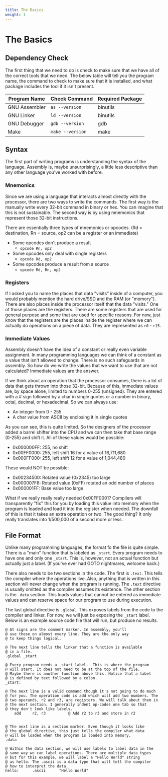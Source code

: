 ```yaml
---
title: The Basics 
weight: 1
---
```


# The Basics 

## Dependency Check 

The first thing that we need to do is check to make sure that we have all of the 
correct tools that we need. The below table will tell you the program name, the 
command to check to make sure that it is installed, and what package includes the 
tool if it isn't present. 

| Program Name | Check Command | Required Package | 
|--------------|---------------|------------------|
| GNU Assembler | `as --version` | binutils       | 
| GNU Linker    | `ld --version` | binutils       | 
| GNU Debugger  | `gdb --version` | gdb           | 
| Make          | `make --version` | make         | 


## Syntax 

The first part of writing programs is understanding the syntax 
of the language.  Assembly is, maybe unsurprisingly, a little less descriptive 
than any other language you've worked with before. 

### Mnemonics 

Since we are using a language that interacts almost directly with the processor, 
there are two ways to write the commands. The first way is the manually write 
every 32-bit command in binary or hex. You can imagine that this is not sustainable. 
The second way is by using mnemonics that represent those 32-bit instructions. 

There are essentially three types of mnemonics or opcodes. (Rd = destination, Rn = source, 
op2 can be a register or an immediate)

- Some opcodes don't produce a result
  - `opcode Rn, op2`
- Some opcodes only deal with single registers 
  - `opcode Rd, op2`
- Some opcodes produce a result from a source 
  - `opcode Rd, Rn, op2` 

### Registers 
 
If I asked you to name the places that data "visits" inside of a computer, you would 
probably mention the hard drive/SSD and the RAM (or "memory"). There are also places 
inside the processor itself that the data "visits." One of those places are the registers. 
There are some registers that are used for general purpose and some that are 
used for specific reasons. For now, just know that the registers are the places 
inside the register where we can actually do operations on a piece of data. They 
are represented as `r0` - `r15`. 

### Immediate Values 

Assembly doesn't have the idea of a constant or really even variable assignment. 
In many programming languages we can think of a constant as a value that isn't 
allowed to change. There is no such safeguards in assembly. So how do we write 
the values that we want to use that are not calculated? Immediate values are the answer. 

If we think about an operation that the processor consumes, there is a lot of data 
that gets thrown into those 32-bit. Because of this, immediate values are, by space 
alone, limited to numbers 0-255 (unsigned). They are entered with a # sign followed 
by a char in single quotes or a number in binary, octal, decimal, or hexadecimal. 
So we can always use: 

- An integer from 0 - 255 
- A char value from ASCII by enclosing it in single quotes 

As you can see, this is quite limited. So the designers of the processor added a 
barrel shifter into the CPU and we can then take that base range (0-255) and shift 
it. All of these values would be possible: 

- 0x000000FF: 255, no shift 
- 0x00FF0000: 255, left shift 16 for a value of 16,711,680 
- 0x000FF000: 255, left shift 12 for a value of 1,044,480 

These would NOT be possible: 

- 0x00234500: Rotated value (0x2345) too large 
- 0x000007F8: Rotated value (0xFF) rotated an odd number of places 
- 0x000001FF: Base value too large 

What if we really really really needed 0x00FF0001? Compilers will transparently "fix" this for you by 
loading this value into memory when the program is loaded and load it into the 
register when needed. The downfall of this is that it takes an extra operation or two. 
The good thing? It only really translates into 1/500,000 of a second more or less. 


## File Format 

Unlike many programming languages, the format fo the file is quite simple.  There 
is a "main" function that is labeled as `_start`. Every program needs to have one 
and only one `_start`. This is, however, not an actual function but actually just 
a label. (If you've ever had GOTO nightmares, welcome back.)

There also needs to be two sections in the code. The first is `.text`. This tells 
the compiler where the operations live. Also, anything that is written in this 
section will never change when the program is running. The `.text` directive is 
usually omitted as the compiler assumes its existence. The other section is the 
`.data` section. This loads values that cannot be entered as immediate values and 
can reserve space for our program to use during execution. 

The last global directive is `.global`. This exposes labels from the code to the 
compiler and linker. For now, we will just be exposing the `_start` label. Below 
is an example source code file that will run, but produce no results. 


```armasm
@ At signs are the comment marker. In assembly, you'll 
@ use these on almost every line. They are the only way 
@ to keep things logical. 

@ The next line tells the linker that a function is available 
@ in a file. 
.global _start 

@ Every program needs a _start label.  This is where the program 
@ will start. It does not need to be at the top of the file. 
@ Maybe there is another function above this. Notice that a label 
@ is defined by text followed by a colon. 
_start: 

@ The next line is a valid command though it's not going to do much 
@ for you. The operation code is add which will add two numbers. The 
@ two operands, r2 and r3, are registers. We will talk about them in 
@ the next section. I generally indent op-codes one tab so that 
@ they don't look like labels. 
    add		r2, r3          @ Add r2 to r3 and store in r2 


@ The next line is a section marker. Even though it looks like 
@ the global directive, this just tells the compiler what data 
@ will be loaded when the program is loaded into memory. 
.data 

@ Within the data section, we will use labels to label data in the 
@ same way we can label operations. There are multiple data types 
@ but for this example, we will label a "Hello World" string 
@ as hello. The .ascii is a data type that will tell the compiler 
@ how to interpret the data. 
hello:		.ascii		"Hello World" 
```
